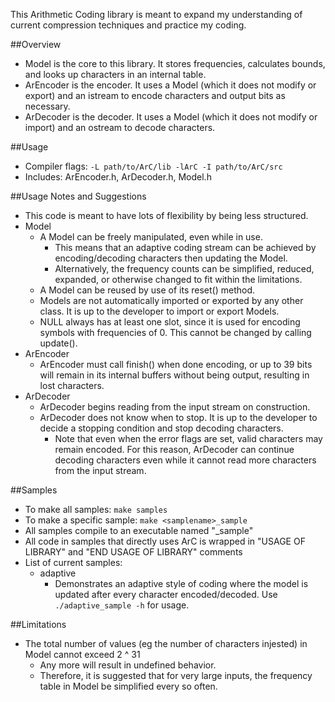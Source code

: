 This Arithmetic Coding library is meant to expand my understanding of current compression techniques and practice my coding.

##Overview
* Model is the core to this library. It stores frequencies, calculates bounds, and looks up characters in an internal table.
* ArEncoder is the encoder. It uses a Model (which it does not modify or export) and an istream to encode characters and output bits as necessary.
* ArDecoder is the decoder. It uses a Model (which it does not modify or import) and an ostream to decode characters.

##Usage
* Compiler flags: `-L path/to/ArC/lib -lArC -I path/to/ArC/src`
* Includes: ArEncoder.h, ArDecoder.h, Model.h

##Usage Notes and Suggestions
* This code is meant to have lots of flexibility by being less structured.
* Model
  * A Model can be freely manipulated, even while in use. 
    * This means that an adaptive coding stream can be achieved by encoding/decoding characters then updating the Model.
    * Alternatively, the frequency counts can be simplified, reduced, expanded, or otherwise changed to fit within the limitations.
  * A Model can be reused by use of its reset() method.
  * Models are not automatically imported or exported by any other class. It is up to the developer to import or export Models.
  * NULL always has at least one slot, since it is used for encoding symbols with frequencies of 0. This cannot be changed by calling update().
* ArEncoder
  * ArEncoder must call finish() when done encoding, or up to 39 bits will remain in its internal buffers without being output, resulting in lost characters.
* ArDecoder
  * ArDecoder begins reading from the input stream on construction.
  * ArDecoder does not know when to stop. It is up to the developer to decide a stopping condition and stop decoding characters.
    * Note that even when the error flags are set, valid characters may remain encoded. For this reason, ArDecoder can continue decoding characters even while it cannot read more characters from the input stream. 

##Samples
* To make all samples: `make samples`
* To make a specific sample: `make <samplename>_sample`
* All samples compile to an executable named "<samplename>_sample"
* All code in samples that directly uses ArC is wrapped in "USAGE OF LIBRARY" and "END USAGE OF LIBRARY" comments
* List of current samples:
  * adaptive
    * Demonstrates an adaptive style of coding where the model is updated after every character encoded/decoded. Use `./adaptive_sample -h` for usage. 

##Limitations
* The total number of values (eg the number of characters injested) in Model cannot exceed 2 ^ 31
  * Any more will result in undefined behavior.
  * Therefore, it is suggested that for very large inputs, the frequency table in Model be simplified every so often.
